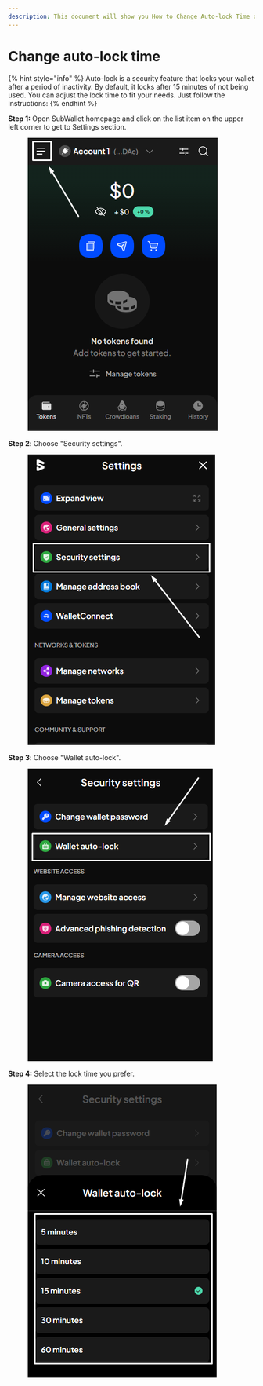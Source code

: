 ```yaml
---
description: This document will show you How to Change Auto-lock Time on SubWallet.
---
```


# Change auto-lock time

{% hint style="info" %}
Auto-lock is a security feature that locks your wallet after a period of inactivity. By default, it locks after 15 minutes of not being used. You can adjust the lock time to fit your needs. Just follow the instructions:
{% endhint %}

**Step 1:** Open SubWallet homepage and click on the list item on the upper left corner to get to Settings section.

<figure><img src="../../../.gitbook/assets/image (1).png" alt=""><figcaption></figcaption></figure>

**Step 2**: Choose "Security settings".

<figure><img src="../../../.gitbook/assets/image (2).png" alt=""><figcaption></figcaption></figure>

**Step 3**: Choose "Wallet auto-lock".

<figure><img src="../../../.gitbook/assets/image (3).png" alt=""><figcaption></figcaption></figure>

**Step 4:** Select the lock time you prefer.

<figure><img src="../../../.gitbook/assets/image (4).png" alt=""><figcaption></figcaption></figure>
